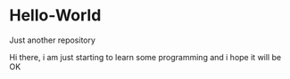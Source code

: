 # Hello-World
Just another repository


Hi there, i am just starting to learn some programming and i hope it will be OK
